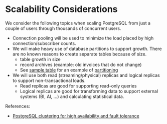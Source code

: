 # Scalability Considerations

We consider the following topics when scaling PostgreSQL from just a couple of users through thousands of concurrent users.

- Connection pooling will be used to minimize the load placed by high connection/subscriber counts.
- We will make heavy use of database partitions to support growth. There are no known reasons to create separate tables because of size.
  - table growth in size
  - record archives (example: old invoices that do not change)
  - See [sample table](./sample-table-convention.md#partition-table-changes) for an example of [partitioning](./partition-convention.md)
- We will use both read (streaming/physical) replicas and logical replicas to support non-transactional loads.
  - Read replicas are good for supporting read-only queries
  - Logical replicas are good for transforming data to support external systems (BI, AI, ...) and calculating statistical data.

References:

- [PostgreSQL clustering for high availability and fault tolerance](https://www.youtube.com/watch?v=RHwglGf_z40)
